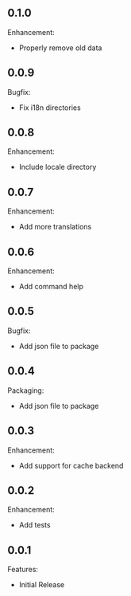 ## 0.1.0

Enhancement:

  - Properly remove old data

## 0.0.9

Bugfix:

  - Fix i18n directories

## 0.0.8

Enhancement:

  - Include locale directory

## 0.0.7

Enhancement:

  - Add more translations

## 0.0.6

Enhancement:

  - Add command help

## 0.0.5

Bugfix:

  - Add json file to package

## 0.0.4

Packaging:

  - Add json file to package

## 0.0.3

Enhancement:

  - Add support for cache backend

## 0.0.2

Enhancement:

  - Add tests

## 0.0.1

Features:

  - Initial Release
